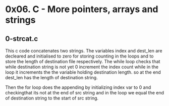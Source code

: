 # 0x06. C - More pointers, arrays and strings

## 0-strcat.c
This c code concatenates two strings.
The variables index and dest_len are decleared and initialised to zero for storing counting in the loops and to store the length of destination file respectively.
The while loop checks that while destination string is not yet 0 increment the index count while in the loop it increments the the variable holding destination length. so at the end dest_len has the length of destination string.

Then the for loop does the appending by initializing index var to 0 and checkingthat its not at the end of src string and in the loop we equal the end of destination string to the start of src string.  
